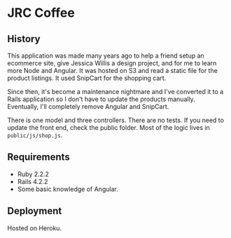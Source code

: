 # JRC Coffee

## History

This application was made many years ago to help a friend setup an ecommerce
site, give Jessica Willis a design project, and for me to learn more Node and
Angular. It was hosted on S3 and read a static file for the product
listings. It used SnipCart for the shopping cart.

Since then, it's become a maintenance nightmare and I've converted it to a
Rails application so I don't have to update the products manually. Eventually,
I'll completely remove Angular and SnipCart.

There is one model and three controllers. There are no tests. If you need to
update the front end, check the public folder. Most of the logic lives in
`public/js/shop.js`.

## Requirements

- Ruby 2.2.2
- Rails 4.2.2
- Some basic knowledge of Angular.

## Deployment

Hosted on Heroku.
